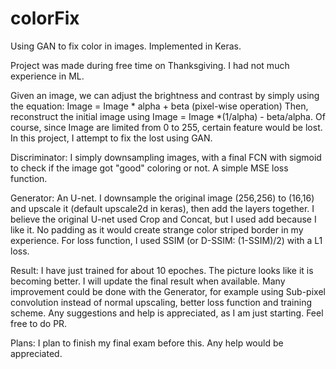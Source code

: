 # colorFix
Using GAN to fix color in images. Implemented in Keras.

Project was made during free time on Thanksgiving. I had not much experience in ML.

Given an image, we can adjust the brightness and contrast by simply using the equation: Image = Image * alpha + beta (pixel-wise operation)
Then, reconstruct the initial image using Image = Image *(1/alpha) - beta/alpha. Of course, since Image are limited from 0 to 255, certain feature would be lost.
In this project, I attempt to fix the lost using GAN.

Discriminator:
I simply downsampling images, with a final FCN with sigmoid to check if the image got "good" coloring or not.
A simple MSE loss function.

Generator:
An U-net. I downsample the original image (256,256) to (16,16) and upscale it (default upscale2d in keras), then add the layers together.
I believe the original U-net used Crop and Concat, but I used add because I like it. No padding as it would create strange color striped border in my experience.
For loss function, I used SSIM (or D-SSIM: (1-SSIM)/2) with a L1 loss.


Result:
I have just trained for about 10 epoches. The picture looks like it is becoming better. I will update the final result when available.
Many improvement could be done with the Generator, for example using Sub-pixel convolution instead of normal upscaling, better loss function and training scheme.
Any suggestions and help is appreciated, as I am just starting. Feel free to do PR.

Plans:
I plan to finish my final exam before this. Any help would be appreciated.

